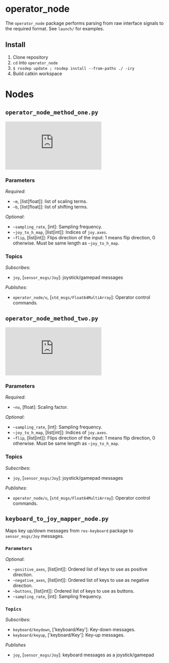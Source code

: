 # operator_node

The `operator_node` package performs parsing from raw interface signals to the
required format. See `launch/` for examples.

## Install

1. Clone repository
1. `cd` into `operator_node`
1. `$ rosdep update ; rosdep install --from-paths ./ -iry`
1. Build catkin workspace

# Nodes

## `operator_node_method_one.py`

![equation](https://latex.codecogs.com/gif.latex?f%28h%29%20%3D%20%5Ctext%7Bdiag%7D%28m%29%20&plus;%20b)

### Parameters

_Required_:
* `~m`, [list[float]]: list of scaling terms.
* `~b`, [list[float]]: list of shifting terms.

_Optional_:
* `~sampling_rate`, [int]: Sampling frequency.
* `~joy_to_h_map`, [list[int]]: Indices of `joy.axes`.
* `~flip`, [list[int]]: Flips direction of the input: 1 means flip direction, 0 otherwise. Must be same length as `~joy_to_h_map`.

### Topics

_Subscribes_:
* `joy`, [`sensor_msgs/Joy`]: joystick/gamepad messages

_Publishes_:
* `operator_node/u`, [`std_msgs/Float64MultiArray`]: Operator control commands.

## `operator_node_method_two.py`

![equation](https://latex.codecogs.com/gif.latex?f%28h%29%20%3D%20%5Cnu%5Cfrac%7B%5Cmin%280%2C%201%29h%7D%7B%5C%7Ch%5C%7C%7D)

### Parameters

_Required_:
* `~nu`, [float]: Scaling factor.

_Optional_:
* `~sampling_rate`, [int]: Sampling frequency.
* `~joy_to_h_map`, [list[int]]: Indices of `joy.axes`.
* `~flip`, [list[int]]: Flips direction of the input: 1 means flip direction, 0 otherwise. Must be same length as `~joy_to_h_map`.

### Topics

_Subscribes_:
* `joy`, [`sensor_msgs/Joy`]: joystick/gamepad messages

_Publishes_:
* `operator_node/u`, [`std_msgs/Float64MultiArray`]: Operator control commands.

## `keyboard_to_joy_mapper_node.py`

Maps key up/down messages from `ros-keyboard` package to `sensor_msgs/Joy`
messages.

### `Parameters`

_Optional_:
* `~positive_axes`, [list[int]]: Ordered list of keys to use as positive direction.
* `~negative_axes`, [list[int]]: Ordered list of keys to use as negative direction.
* `~buttons`, [list[int]]: Ordered list of keys to use as buttons.
* `~sampling_rate`, [int]: Sampling frequency.

### `Topics`

_Subscribes_:
* `keyboard/keydown`, ['keyboard/Key']: Key-down messages.
* `keyboard/keyup`, ['keyboard/Key']: Key-up messages.

_Publishes_
* `joy`, [`sensor_msgs/Joy`]: keyboard messages as a joystick/gamepad
